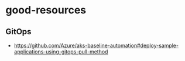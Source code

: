 # good-resources

## GitOps
- https://github.com/Azure/aks-baseline-automation#deploy-sample-applications-using-gitops-pull-method
